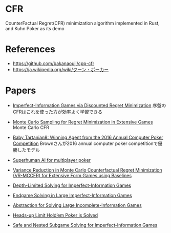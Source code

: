 # CFR
CounterFactual Regret(CFR) minimization algorithm implemented in Rust, and Kuhn Poker as its demo

# References
- https://github.com/bakanaouji/cpp-cfr
- https://ja.wikipedia.org/wiki/クーン・ポーカー

# Papers
- [Imperfect-Information Games via Discounted Regret Minimization](https://arxiv.org/abs/1809.04040)
序盤のCFRはこれを使った方が効率よく学習できる

- [Monte Carlo Sampling for Regret Minimization in Extensive Games](https://papers.nips.cc/paper/3713-monte-carlo-sampling-for-regret-minimization-in-extensive-games)
Monte Carlo CFR
- [Baby Tartanian8: Winning Agent from the 2016 Annual Computer Poker Competition](https://www.cs.cmu.edu/~sandholm/BabyTartanian8.ijcai16demo.pdf)
Brownさんが2016 annual computer poker competitionで優勝したモデル
- [Superhuman AI for multiplayer poker](https://www.science.org/doi/10.1126/science.aay2400)
- [Variance Reduction in Monte Carlo Counterfactual Regret Minimization (VR-MCCFR) for Extensive Form Games using Baselines](https://arxiv.org/abs/1809.03057)
- [Depth-Limited Solving for Imperfect-Information Games](https://papers.nips.cc/paper/2018/hash/34306d99c63613fad5b2a140398c0420-Abstract.html)
- [Endgame Solving in Large Imperfect-Information Games](https://www.cs.cmu.edu/~sandholm/Endgame_AAAI15_workshop_cr_1.pdf)
- [Abstraction for Solving Large Incomplete-Information Games](https://www.cs.cmu.edu/~sandholm/game%20abstraction.aaai15SMT.pdf)
- [Heads-up Limit Hold’em Poker is Solved](https://webdocs.cs.ualberta.ca/~bowling/papers/15science.pdf)
- [Safe and Nested Subgame Solving for Imperfect-Information Games](https://papers.nips.cc/paper/2018/hash/34306d99c63613fad5b2a140398c0420-Abstract.html)
